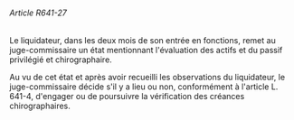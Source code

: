 ###### Article R641-27

Le liquidateur, dans les deux mois de son entrée en fonctions, remet au juge-commissaire un état mentionnant l'évaluation des actifs et du passif privilégié et chirographaire.

Au vu de cet état et après avoir recueilli les observations du liquidateur, le juge-commissaire décide s'il y a lieu ou non, conformément à l'article L. 641-4, d'engager ou de poursuivre la vérification des créances chirographaires.

